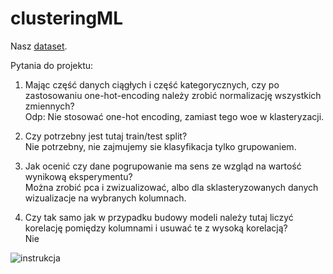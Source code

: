 # clusteringML
Nasz [dataset](https://www.kaggle.com/datasets/hariharanpavan/bank-marketing-dataset-analysis-classification).

Pytania do projektu:
1. Mając część danych ciągłych i część kategorycznych, czy po zastosowaniu one-hot-encoding należy zrobić normalizację wszystkich zmiennych?
<br> Odp: Nie stosować one-hot encoding, zamiast tego woe w klasteryzacji.

3. Czy potrzebny jest tutaj train/test split?
<br> Nie potrzebny, nie zajmujemy sie klasyfikacja tylko grupowaniem.

4. Jak ocenić czy dane pogrupowanie ma sens ze wzgląd na wartość wynikową eksperymentu?
<br> Można zrobić pca i zwizualizować, albo dla sklasteryzowanych danych wizualizacje na wybranych kolumnach.

6. Czy tak samo jak w przypadku budowy modeli należy tutaj liczyć korelację pomiędzy kolumnami i usuwać te z wysoką korelacją?
<br> Nie

![instrukcja](https://github.com/wojo501/clusteringML/blob/main/images/instruction.png)


